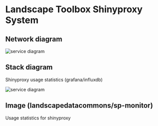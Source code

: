 # Landscape Toolbox Shinyproxy System
## Network diagram
![service diagram](https://github.com/keramsey/sp-monitor/blob/master/network-shinyproxy.svg)
## Stack diagram
Shinyproxy usage statistics (grafana/influxdb)

![service diagram](https://github.com/keramsey/sp-monitor/blob/master/stack-monitor.svg)
## Image (landscapedatacommons/sp-monitor)
Usage statistics for shinyproxy
